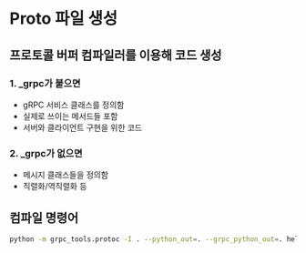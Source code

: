 # Proto 파일 생성

## 프로토콜 버퍼 컴파일러를 이용해 코드 생성

### 1. _grpc가 붙으면
- gRPC 서비스 클래스를 정의함
- 실제로 쓰이는 메서드들 포함
- 서버와 클라이언트 구현을 위한 코드

### 2. _grpc가 없으면
- 메시지 클래스들을 정의함
- 직렬화/역직렬화 등

## 컴파일 명령어

```bash
python -m grpc_tools.protoc -I . --python_out=. --grpc_python_out=. helloworld.proto
```